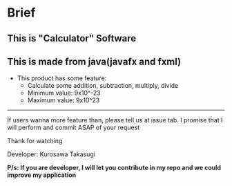 # Brief

## This is "Calculator" Software

## This is made from java(javafx and fxml)

* This product has some feature:
	* Calculate some addition, subtraction, multiply, divide
	* Minimum value: 9x10^-23
	* Maximum value: 9x10^23
-------------------------------------------------------------------------------

If users wanna more feature than, please tell us at issue tab. I promise that I will perform and commit ASAP of your request

Thank for watching

Developer: Kurosawa Takasugi

**P/s: If you are developer, I will let you contribute in my repo and we could improve my application**


